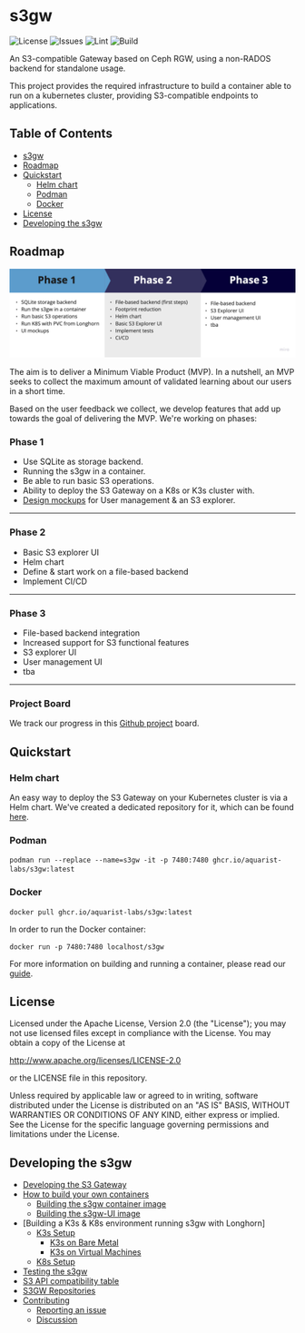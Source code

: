 # s3gw

![License](https://img.shields.io/github/license/aquarist-labs/s3gw-core)
![Issues](https://img.shields.io/github/issues/aquarist-labs/s3gw-core)
![Lint](https://github.com/aquarist-labs/s3gw-core/actions/workflows/lint.yaml/badge.svg)
![Build](https://github.com/aquarist-labs/s3gw-core/actions/workflows/build-environment.yml/badge.svg)

An S3-compatible Gateway based on Ceph RGW, using a non-RADOS backend for
standalone usage.

This project provides the required infrastructure to build a container
able to run on a kubernetes cluster, providing S3-compatible endpoints to
applications.

## Table of Contents

- [s3gw](#s3gw)
- [Roadmap](#roadmap)
- [Quickstart](#quickstart)
  - [Helm chart](#helm-chart)
  - [Podman](#podman)
  - [Docker](#docker)
- [License](#license)
- [Developing the s3gw](#developing-the-s3gw)

## Roadmap

![Roadmap](/assets/images/s3gw-roadmap.jpg)

The aim is to deliver a Minimum Viable Product (MVP). In a nutshell, an MVP
seeks to collect the maximum amount of validated learning about our users in a
short time.

Based on the user feedback we collect, we develop features that add up towards
the goal of delivering the MVP. We're working on phases:

### Phase 1

- Use SQLite as storage backend.
- Running the s3gw in a container.
- Be able to run basic S3 operations.
- Ability to deploy the S3 Gateway on a K8s or K3s cluster with.
- [Design mockups][1] for User management & an S3 explorer.

-----

### Phase 2

- Basic S3 explorer UI
- Helm chart
- Define & start work on a file-based backend
- Implement CI/CD

-----

### Phase 3

- File-based backend integration
- Increased support for S3 functional features
- S3 explorer UI
- User management UI
- tba

-----

### Project Board

We track our progress in this [Github project][2] board.

## Quickstart

### Helm chart

An easy way to deploy the S3 Gateway on your Kubernetes cluster is via a Helm
chart. We've created a dedicated repository for it, which can be found
[here][3].

### Podman

```shell
podman run --replace --name=s3gw -it -p 7480:7480 ghcr.io/aquarist-labs/s3gw:latest
```

### Docker

```shell
docker pull ghcr.io/aquarist-labs/s3gw:latest
```

In order to run the Docker container:

```shell
docker run -p 7480:7480 localhost/s3gw
```

For more information on building and running a container, please read our
[guide](./build/).

## License

Licensed under the Apache License, Version 2.0 (the "License");
you may not use licensed files except in compliance with the License.
You may obtain a copy of the License at

  <http://www.apache.org/licenses/LICENSE-2.0>

or the LICENSE file in this repository.

Unless required by applicable law or agreed to in writing, software
distributed under the License is distributed on an "AS IS" BASIS,
WITHOUT WARRANTIES OR CONDITIONS OF ANY KIND, either express or implied.
See the License for the specific language governing permissions and
limitations under the License.

## Developing the s3gw

- [Developing the S3 Gateway](./docs/developing.md#developing-the-s3-gateway)
- [How to build your own containers](./docs/build.md#how-to-build-your-own-containers)
  - [Building the s3gw container image](./docs/build.md)
  - [Building the s3gw-UI image](./docs/build-ui.md)
- [Building a K3s & K8s environment running s3gw with Longhorn]
  - [K3s Setup](./docs/env-k3s.md)
    - [K3s on Bare Metal](./docs/env-k3s.md#k3s-on-bare-metal)
    - [K3s on Virtual Machines](./docs/env-k3s.md#k3s-on-virtual-machines)
  - [K8s Setup](./docs/env-k8s.md)
- [Testing the s3gw](./docs/testing.md)
- [S3 API compatibility table](./docs/s3-compatibility-table.md)
- [S3GW Repositories](./docs/s3gw-repos.md)
- [Contributing](./docs/contributing.md#contributing)
  - [Reporting an issue](./docs/contributing.md#reporting-an-issue)
  - [Discussion](./docs/contributing.md#discussion)

[1]: https://www.figma.com/file/IeozuvvYlrKBs7qm030dyo/S3-Wireframe?node-id=0%3A1
[2]: https://github.com/orgs/aquarist-labs/projects/5/views/1
[3]: https://github.com/aquarist-labs/s3gw-charts
